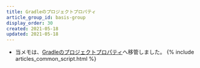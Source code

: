 ```yaml
---
title: Gradleのプロジェクトプロパティ
article_group_id: basis-group
display_order: 30
created: 2021-05-18
updated: 2021-05-18
---
```

- 当メモは、[Gradleのプロジェクトプロパティ](https://thinktwice.tech/it/gradle/gradle_project_properties/)へ移管しました。
{% include articles_common_script.html %}
